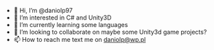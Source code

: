 - 👋 Hi, I’m @daniolp97
- 👀 I’m interested in C# and Unity3D
- 🌱 I’m currently learning some languages
- 💞️ I’m looking to collaborate on maybe some Unity3d game projects?
- 📫 How to reach me text me on daniolp@wp.pl

<!---
daniolp97/daniolp97 is a ✨ special ✨ repository because its `README.md` (this file) appears on your GitHub profile.
You can click the Preview link to take a look at your changes.
--->

